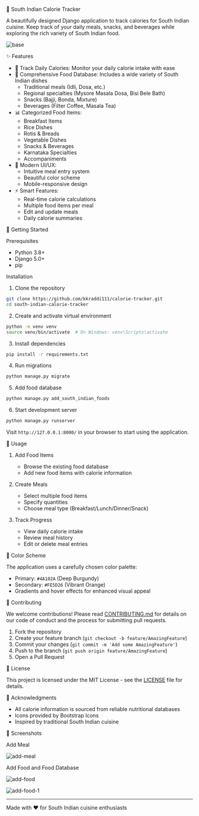 🍛 South Indian Calorie Tracker

A beautifully designed Django application to track calories for South Indian cuisine. Keep track of your daily meals, snacks, and beverages while exploring the rich variety of South Indian food.

![base](https://github.com/user-attachments/assets/52e464c8-8614-4ffa-81c8-ba8962324f3b)


✨ Features

- 🎯 Track Daily Calories: Monitor your daily calorie intake with ease
- 🍚 Comprehensive Food Database: Includes a wide variety of South Indian dishes
  - Traditional meals (Idli, Dosa, etc.)
  - Regional specialties (Mysore Masala Dosa, Bisi Bele Bath)
  - Snacks (Bajji, Bonda, Mixture)
  - Beverages (Filter Coffee, Masala Tea)
- 📊 Categorized Food Items:
  - Breakfast Items
  - Rice Dishes
  - Rotis & Breads
  - Vegetable Dishes
  - Snacks & Beverages
  - Karnataka Specialties
  - Accompaniments
- 🎨 Modern UI/UX:
  - Intuitive meal entry system
  - Beautiful color scheme
  - Mobile-responsive design
- ⚡ Smart Features:
  - Real-time calorie calculations
  - Multiple food items per meal
  - Edit and update meals
  - Daily calorie summaries

🚀 Getting Started

Prerequisites
- Python 3.8+
- Django 5.0+
- pip

Installation

1. Clone the repository
```bash
git clone https://github.com/kkraddi111/calorie-tracker.git
cd south-indian-calorie-tracker
```

2. Create and activate virtual environment
```bash
python -m venv venv
source venv/bin/activate  # On Windows: venv\Scripts\activate
```

3. Install dependencies
```bash
pip install -r requirements.txt
```

4. Run migrations
```bash
python manage.py migrate
```

5. Add food database
```bash
python manage.py add_south_indian_foods
```

6. Start development server
```bash
python manage.py runserver
```

Visit `http://127.0.0.1:8000/` in your browser to start using the application.

📱 Usage

1. Add Food Items
   - Browse the existing food database
   - Add new food items with calorie information

2. Create Meals
   - Select multiple food items
   - Specify quantities
   - Choose meal type (Breakfast/Lunch/Dinner/Snack)

3. Track Progress
   - View daily calorie intake
   - Review meal history
   - Edit or delete meal entries

🎨 Color Scheme

The application uses a carefully chosen color palette:
- Primary: `#4A102A` (Deep Burgundy)
- Secondary: `#FE5D26` (Vibrant Orange)
- Gradients and hover effects for enhanced visual appeal

🌟 Contributing

We welcome contributions! Please read [CONTRIBUTING.md](CONTRIBUTING.md) for details on our code of conduct and the process for submitting pull requests.

1. Fork the repository
2. Create your feature branch (`git checkout -b feature/AmazingFeature`)
3. Commit your changes (`git commit -m 'Add some AmazingFeature'`)
4. Push to the branch (`git push origin feature/AmazingFeature`)
5. Open a Pull Request

📝 License

This project is licensed under the MIT License - see the [LICENSE](LICENSE) file for details.

🙏 Acknowledgments

- All calorie information is sourced from reliable nutritional databases
- Icons provided by Bootstrap Icons
- Inspired by traditional South Indian cuisine

📸 Screenshots

 Add Meal
 
![add-meal](https://github.com/user-attachments/assets/5a1140de-45a2-48ca-8ce2-bbfc43990301)


 Add Food and Food Database
 
![add-food](https://github.com/user-attachments/assets/b6f5fe56-77a1-4798-94eb-5f6c14433ea4)

![add-food-1](https://github.com/user-attachments/assets/d27e1d0a-29b0-494a-b062-9b881ab0afcf)



---
Made with ❤️ for South Indian cuisine enthusiasts

